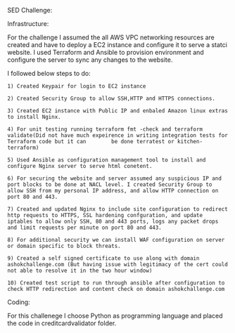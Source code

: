 SED Challenge:

Infrastructure:

For the challenge I assumed the all AWS VPC networking resources are created and have to deploy a EC2 instance and configure it to serve a statci website. I used Terraform and Ansible to provision environment and configure the server to sync any changes to the website.

I followed below steps to do:

    1) Created Keypair for login to EC2 instance

    2) Created Security Group to allow SSH,HTTP and HTTPS connections.

    3) Created EC2 instance with Public IP and enbaled Amazon linux extras to install Nginx.

    4) For unit testing running terraform fmt -check and terraform validate(Did not have much expeirence in writing integration tests for Terraform code but it can        be done terratest or kitchen-terraform)

    5) Used Ansible as configuration management tool to install and configure Nginx server to serve html conetent.

    6) For securing the website and server assumed any suspicious IP and port blocks to be done at NACL level. I created Security Group to allow SSH from my personal IP address, and allow HTTP connection on port 80 and 443.

    7) Created and updated Nginx to include site configuration to redirect http requests to HTTPS, SSL hardening confguration, and update iptables to allow only SSH, 80 and 443 ports, logs any packet drops and limit requests per minute on port 80 and 443.

    8) For additional security we can install WAF configuration on server or domain specific to block threats.

    9) Created a self signed certificate to use along with domain ashokchallenge.com (But having issue with legitimacy of the cert could not able to resolve it in the two hour window)

    10) Created test script to run through ansible after configuration to check HTTP redirection and content check on domain ashokchallenge.com

Coding:

For this challenege I choose Python as programming language and placed the code in creditcardvalidator folder.


